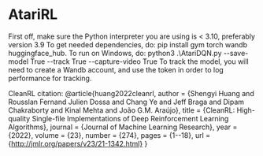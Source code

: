 # AtariRL

First off, make sure the Python interpreter you are using is < 3.10, preferably version 3.9
To get needed dependencies, do: pip install gym torch wandb huggingface_hub.
To run on Windows, do: python3 .\AtariDQN.py --save-model True --track True --capture-video True
To track the model, you will need to create a Wandb account, and use the token in order to log performance for tracking. 

CleanRL citation:
@article{huang2022cleanrl,
  author  = {Shengyi Huang and Rousslan Fernand Julien Dossa and Chang Ye and Jeff Braga and Dipam Chakraborty and Kinal Mehta and João G.M. Araújo},
  title   = {CleanRL: High-quality Single-file Implementations of Deep Reinforcement Learning Algorithms},
  journal = {Journal of Machine Learning Research},
  year    = {2022},
  volume  = {23},
  number  = {274},
  pages   = {1--18},
  url     = {http://jmlr.org/papers/v23/21-1342.html}
}